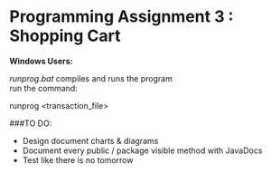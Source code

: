 # Programming Assignment 3 : Shopping Cart  

**Windows Users:**  

_runprog.bat_ compiles and runs the program  
run the command: 	

runprog  \<transaction_file\>

###TO DO:
* Design document charts & diagrams
* Document every public / package visible method with JavaDocs
* Test like there is no tomorrow
	
